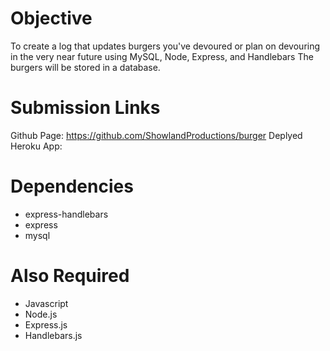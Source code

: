 # Objective
To create a log that updates burgers you've devoured or plan on devouring in the very near future using MySQL, Node, Express, and Handlebars The burgers will be stored in a database. 
# Submission Links
Github Page: https://github.com/ShowlandProductions/burger
Deplyed Heroku App: 
# Dependencies
* express-handlebars
* express
* mysql
# Also Required
* Javascript
* Node.js
* Express.js
* Handlebars.js


